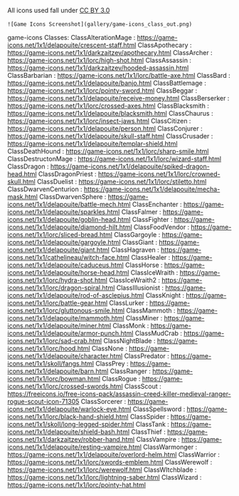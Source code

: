 All icons used fall under [CC BY 3.0](https://creativecommons.org/licenses/by/3.0/)

	![Game Icons Screenshot](gallery/game-icons_class_out.png)

game-icons
	Classes:
		ClassAlterationMage          : https://game-icons.net/1x1/delapouite/crescent-staff.html
		ClassApothecary              : https://game-icons.net/1x1/darkzaitzev/apothecary.html
		ClassArcher                  : https://game-icons.net/1x1/lorc/high-shot.html
		ClassAssassin                : https://game-icons.net/1x1/darkzaitzev/hooded-assassin.html
		ClassBarbarian               : https://game-icons.net/1x1/lorc/battle-axe.html
		ClassBard                    : https://game-icons.net/1x1/delapouite/banjo.html
		ClassBattlemage              : https://game-icons.net/1x1/lorc/pointy-sword.html
		ClassBeggar                  : https://game-icons.net/1x1/delapouite/receive-money.html
		ClassBerserker               : https://game-icons.net/1x1/lorc/crossed-axes.html
		ClassBlacksmith              : https://game-icons.net/1x1/delapouite/blacksmith.html
		ClassChaurus                 : https://game-icons.net/1x1/lorc/insect-jaws.html
		ClassCitizen                 : https://game-icons.net/1x1/delapouite/person.html
		ClassConjurer                : https://game-icons.net/1x1/delapouite/skull-staff.html
		ClassCrusader                : https://game-icons.net/1x1/delapouite/templar-shield.html
		ClassDeathHound              : https://game-icons.net/1x1/lorc/sharp-smile.html
		ClassDestructonMage          : https://game-icons.net/1x1/lorc/wizard-staff.html
		ClassDragon                  : https://game-icons.net/1x1/delapouite/spiked-dragon-head.html
		ClassDragonPriest            : https://game-icons.net/1x1/lorc/crowned-skull.html
		ClassDuelist                 : https://game-icons.net/1x1/lorc/stiletto.html
		ClassDwarvenCenturion        : https://game-icons.net/1x1/delapouite/mecha-mask.html
		ClassDwarvenSphere           : https://game-icons.net/1x1/delapouite/battle-mech.html
		ClassEnchanter               : https://game-icons.net/1x1/delapouite/sparkles.html
		ClassFalmer                  : https://game-icons.net/1x1/delapouite/goblin-head.html
		ClassFighter                 : https://game-icons.net/1x1/delapouite/diamond-hilt.html
		ClassFoodVendor              : https://game-icons.net/1x1/lorc/sliced-bread.html
		ClassGargoyle                : https://game-icons.net/1x1/delapouite/gargoyle.html
		ClassGiant                   : https://game-icons.net/1x1/delapouite/giant.html
		ClassHagraven                : https://game-icons.net/1x1/cathelineau/witch-face.html
		ClassHealer                  : https://game-icons.net/1x1/delapouite/caduceus.html
		ClassHorse                   : https://game-icons.net/1x1/delapouite/horse-head.html
		ClassIceWraith               : https://game-icons.net/1x1/lorc/hydra-shot.html
		ClassIceWraith2              : https://game-icons.net/1x1/lorc/dragon-spiral.html
		ClassIllusionist             : https://game-icons.net/1x1/delapouite/rod-of-asclepius.html
		ClassKnight                  : https://game-icons.net/1x1/lorc/battle-gear.html
		ClassLurker                  : https://game-icons.net/1x1/lorc/gluttonous-smile.html
		ClassMammoth                 : https://game-icons.net/1x1/delapouite/mammoth.html
		ClassMiner                   : https://game-icons.net/1x1/delapouite/miner.html
		ClassMonk                    : https://game-icons.net/1x1/delapouite/armor-punch.html
		ClassMudCrab                 : https://game-icons.net/1x1/lorc/sad-crab.html
		ClassNightBlade              : https://game-icons.net/1x1/lorc/hood.html
		ClassNone                    : https://game-icons.net/1x1/delapouite/character.html
		ClassPredator                : https://game-icons.net/1x1/skoll/fangs.html
		ClassPrey                    : https://game-icons.net/1x1/delapouite/barn.html
		ClassRanger                  : https://game-icons.net/1x1/lorc/bowman.html
		ClassRogue                   : https://game-icons.net/1x1/lorc/crossed-swords.html
		ClassScout                   : https://freeicons.io/free-icons-pack/assassin-creed-killer-medieval-ranger-rogue-scout-icon-71305
		ClassSorcerer                : https://game-icons.net/1x1/delapouite/warlock-eye.html
		ClassSpellsword              : https://game-icons.net/1x1/lorc/black-hand-shield.html
		ClassSpider                  : https://game-icons.net/1x1/skoll/long-legged-spider.html
		ClassTank                    : https://game-icons.net/1x1/delapouite/shield-bash.html
		ClassThief                   : https://game-icons.net/1x1/darkzaitzev/robber-hand.html
		ClassVampire                 : https://game-icons.net/1x1/delapouite/resting-vampire.html
		ClassWarmonger               : https://game-icons.net/1x1/delapouite/overlord-helm.html
		ClassWarrior                 : https://game-icons.net/1x1/lorc/swords-emblem.html
		ClassWerewolf                : https://game-icons.net/1x1/lorc/werewolf.html
		ClassWItchblade              : https://game-icons.net/1x1/lorc/lightning-saber.html
		ClassWizard                  : https://game-icons.net/1x1/lorc/pointy-hat.html